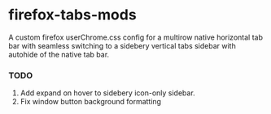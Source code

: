 # firefox-tabs-mods
A custom firefox userChrome.css config for a multirow native horizontal tab bar with seamless switching to a sidebery vertical tabs sidebar with autohide of the native tab bar.

### TODO
1. Add expand on hover to sidebery icon-only sidebar.
1. Fix window button background formatting
